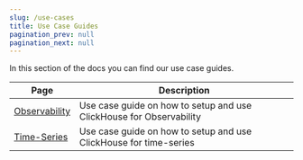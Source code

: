```yaml
---
slug: /use-cases
title: Use Case Guides
pagination_prev: null
pagination_next: null
---
```


In this section of the docs you can find our use case guides.

| Page                                    | Description                                                         |
|-----------------------------------------|---------------------------------------------------------------------|
| [Observability](observability/index.md) | Use case guide on how to setup and use ClickHouse for Observability |
| [Time-Series](time-series/index.md) | Use case guide on how to setup and use ClickHouse for time-series |